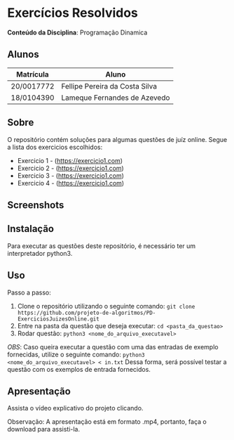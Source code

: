 # Exercícios Resolvidos

**Conteúdo da Disciplina**: Programação Dinamica

## Alunos

|Matrícula | Aluno |
| -- | -- |
| 20/0017772  |  Fellipe Pereira da Costa Silva |
| 18/0104390  |  Lameque Fernandes de Azevedo |

## Sobre 

O repositório contém soluções para algumas questões de juíz online. Segue a lista dos exercicios escolhidos:

- Exercicio 1 - (https://exercicio1.com)
- Exercicio 2 - (https://exercicio1.com)
- Exercicio 3 - (https://exercicio1.com)
- Exercicio 4 - (https://exercicio1.com)

## Screenshots

## Instalação 
Para executar as questões deste repositório, é necessário ter um interpretador python3.

## Uso 

Passo a passo:
1. Clone o repositório utilizando o seguinte comando: ```git clone https://github.com/projeto-de-algoritmos/PD-ExerciciosJuizesOnline.git```
2. Entre na pasta da questão que deseja executar: ```cd <pasta_da_questao>```
3. Rodar questão: ```python3 <nome_do_arquivo_executavel>```

*OBS*: Caso queira executar a questão com uma das entradas de exemplo fornecidas, utilize o seguinte comando: ```python3 <nome_do_arquivo_executavel> < in.txt``` 
Dessa forma, será possível testar a questão com os exemplos de entrada fornecidos.

## Apresentação

Assista o vídeo explicativo do projeto clicando.

Observação: A apresentação está em formato .mp4, portanto, faça o download para assisti-la.